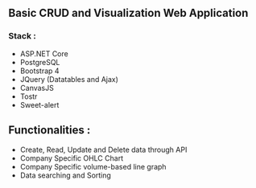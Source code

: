 ## Basic CRUD and Visualization Web Application

### Stack :

- ASP.NET Core
- PostgreSQL
- Bootstrap 4
- JQuery (Datatables and Ajax)
- CanvasJS
- Tostr
- Sweet-alert

## Functionalities :

- Create, Read, Update and Delete data through API
- Company Specific OHLC Chart
- Company Specific volume-based line graph
- Data searching and Sorting
